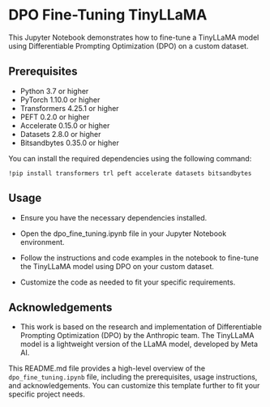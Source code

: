 # DPO Fine-Tuning TinyLLaMA

This Jupyter Notebook demonstrates how to fine-tune a TinyLLaMA model using Differentiable Prompting Optimization (DPO) on a custom dataset.

## Prerequisites

- Python 3.7 or higher
- PyTorch 1.10.0 or higher
- Transformers 4.25.1 or higher
- PEFT 0.2.0 or higher
- Accelerate 0.15.0 or higher
- Datasets 2.8.0 or higher
- Bitsandbytes 0.35.0 or higher

You can install the required dependencies using the following command:

```!pip install transformers trl peft accelerate datasets bitsandbytes```

## Usage
- Ensure you have the necessary dependencies installed.

- Open the dpo_fine_tuning.ipynb file in your Jupyter Notebook environment.

- Follow the instructions and code examples in the notebook to fine-tune the TinyLLaMA model using DPO on your custom dataset.

- Customize the code as needed to fit your specific requirements.

## Acknowledgements
- This work is based on the research and implementation of Differentiable Prompting Optimization (DPO) by the Anthropic team. The TinyLLaMA model is a lightweight version of the LLaMA model, developed by Meta AI.

This README.md file provides a high-level overview of the `dpo_fine_tuning.ipynb` file, including the prerequisites, usage instructions, and acknowledgements. You can customize this template further to fit your specific project needs.
